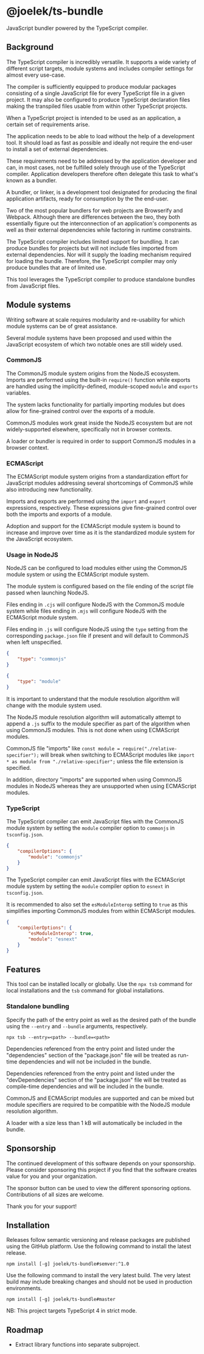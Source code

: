 # @joelek/ts-bundle

JavaScript bundler powered by the TypeScript compiler.

## Background

The TypeScript compiler is incredibly versatile. It supports a wide variety of different script targets, module systems and includes compiler settings for almost every use-case.

The compiler is sufficiently equipped to produce modular packages consisting of a single JavaScript file for every TypeScript file in a given project. It may also be configured to produce TypeScript declaration files making the transpiled files usable from within other TypeScript projects.

When a TypeScript project is intended to be used as an application, a certain set of requirements arise.

The application needs to be able to load without the help of a development tool. It should load as fast as possible and ideally not require the end-user to install a set of external dependencies.

These requirements need to be addressed by the application developer and can, in most cases, not be fulfilled solely through use of the TypeScript compiler. Application developers therefore often delegate this task to what's known as a bundler.

A bundler, or linker, is a development tool designated for producing the final application artifacts, ready for consumption by the the end-user.

Two of the most popular bundlers for web projects are Browserify and Webpack. Although there are differences between the two, they both essentially figure out the interconnection of an application's components as well as their external dependencies while factoring in runtime constraints.

The TypeScript compiler includes limited support for bundling. It can produce bundles for projects but will not include files imported from external dependencies. Nor will it supply the loading mechanism required for loading the bundle. Therefore, the TypeScript compiler may only produce bundles that are of limited use.

This tool leverages the TypeScript compiler to produce standalone bundles from JavaScript files.

## Module systems

Writing software at scale requires modularity and re-usability for which module systems can be of great assistance.

Several module systems have been proposed and used within the JavaScript ecosystem of which two notable ones are still widely used.

### CommonJS

The CommonJS module system origins from the NodeJS ecosystem. Imports are performed using the built-in `require()` function while exports are handled using the implicitly-defined, module-scoped `module` and `exports` variables.

The system lacks functionality for partially importing modules but does allow for fine-grained control over the exports of a module.

CommonJS modules work great inside the NodeJS ecosystem but are not widely-supported elsewhere, specifically not in browser contexts.

A loader or bundler is required in order to support CommonJS modules in a browser context.

### ECMAScript

The ECMAScript module system origins from a standardization effort for JavaScript modules addressing several shortcomings of CommonJS while also introducing new functionality.

Imports and exports are performed using the `import` and `export` expressions, respectively. These expressions give fine-grained control over both the imports and exports of a module.

Adoption and support for the ECMAScript module system is bound to increase and improve over time as it is the standardized module system for the JavaScript ecosystem.

### Usage in NodeJS

NodeJS can be configured to load modules either using the CommonJS module system or using the ECMAScript module system.

The module system is configured based on the file ending of the script file passed when launching NodeJS.

Files ending in `.cjs` will configure NodeJS with the CommonJS module system while files ending in `.mjs` will configure NodeJS with the ECMAScript module system.

Files ending in `.js` will configure NodeJS using the `type` setting from the corresponding `package.json` file if present and will default to CommonJS when left unspecified.

```json
{
	"type": "commonjs"
}
```

```json
{
	"type": "module"
}
```

It is important to understand that the module resolution algorithm will change with the module system used.

The NodeJS module resolution algorithm will automatically attempt to append a `.js` suffix to the module specifier as part of the algorithm when using CommonJS modules. This is not done when using ECMAScript modules.

CommonJS file "imports" like `const module = require("./relative-specifier");` will break when switching to ECMAScript modules like `import * as module from "./relative-specifier";` unless the file extension is specified.

In addition, directory "imports" are supported when using CommonJS modules in NodeJS whereas they are unsupported when using ECMAScript modules.

### TypeScript

The TypeScript compiler can emit JavaScript files with the CommonJS module system by setting the `module` compiler option to `commonjs` in `tsconfig.json`.

```json
{
	"compilerOptions": {
		"module": "commonjs"
	}
}
```

The TypeScript compiler can emit JavaScript files with the ECMAScript module system by setting the `module` compiler option to `esnext` in `tsconfig.json`.

It is recommended to also set the `esModuleInterop` setting to `true` as this simplifies importing CommonJS modules from within ECMAScript modules.

```json
{
	"compilerOptions": {
		"esModuleInterop": true,
		"module": "esnext"
	}
}
```

## Features

This tool can be installed locally or globally. Use the `npx tsb` command for local installations and the `tsb` command for global installations.

### Standalone bundling

Specify the path of the entry point as well as the desired path of the bundle using the `--entry` and `--bundle` arguments, respectively.

```
npx tsb --entry=<path> --bundle=<path>
```

Dependencies referenced from the entry point and listed under the "dependencies" section of the "package.json" file will be treated as run-time dependencies and will not be included in the bundle.

Dependencies referenced from the entry point and listed under the "devDependencies" section of the "package.json" file will be treated as compile-time dependencies and will be included in the bundle.

CommonJS and ECMAScript modules are supported and can be mixed but module specifiers are required to be compatible with the NodeJS module resolution algorithm.

A loader with a size less than 1 kB will automatically be included in the bundle.

## Sponsorship

The continued development of this software depends on your sponsorship. Please consider sponsoring this project if you find that the software creates value for you and your organization.

The sponsor button can be used to view the different sponsoring options. Contributions of all sizes are welcome.

Thank you for your support!

## Installation

Releases follow semantic versioning and release packages are published using the GitHub platform. Use the following command to install the latest release.

```
npm install [-g] joelek/ts-bundle#semver:^1.0
```

Use the following command to install the very latest build. The very latest build may include breaking changes and should not be used in production environments.

```
npm install [-g] joelek/ts-bundle#master
```

NB: This project targets TypeScript 4 in strict mode.

## Roadmap

* Extract library functions into separate subproject.
